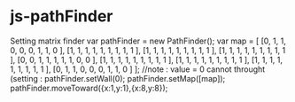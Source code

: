 # js-pathFinder
Setting matrix finder
var pathFinder = new PathFinder();
var map =  [ [0, 1, 1, 0, 0, 0, 1, 1, 0 ],
              [1, 1, 1, 1, 1, 1, 1, 1, 1 ],
              [1, 1, 1, 1, 1, 1, 1, 1, 1 ],
              [1, 1, 1, 1, 1, 1, 1, 1, 1 ],
              [0, 0, 1, 1, 1, 1, 1, 0, 0 ],
              [1, 1, 1, 1, 1, 1, 1, 1, 1 ],
              [1, 1, 1, 1, 1, 1, 1, 1, 1 ],
              [1, 1, 1, 1, 1, 1, 1, 1, 1 ],
              [0, 1, 1, 0, 0, 0, 1, 1, 0 ] ];
  //note : value = 0 cannot throught (setting : pathFinder.setWall(0);
pathFinder.setMap([map]);
pathFinder.moveToward({x:1,y:1},{x:8,y:8});
